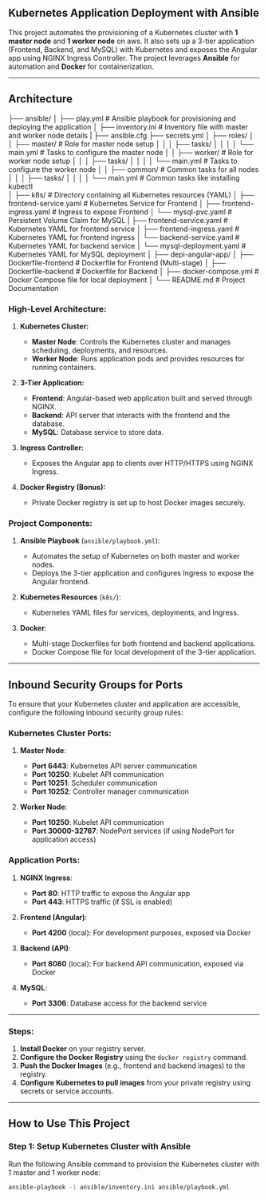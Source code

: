 ## Kubernetes Application Deployment with Ansible

This project automates the provisioning of a Kubernetes cluster with **1 master node** and **1 worker node** on aws. It also sets up a 3-tier application (Frontend, Backend, and MySQL) with Kubernetes and exposes the Angular app using NGINX Ingress Controller. The project leverages **Ansible** for automation and **Docker** for containerization.

---

## **Architecture**

├── ansible/
│   ├── play.yml                # Ansible playbook for provisioning and deploying the application
│   ├── inventory.ini               # Inventory file with master and worker node details
|   ├── ansible.cfg
    ├── secrets.yml
│   ├── roles/
│   │   ├── master/                 # Role for master node setup
│   │   │   ├── tasks/
│   │   │   │   └── main.yml        # Tasks to configure the master node
│   │   ├── worker/                 # Role for worker node setup
│   │   │   ├── tasks/
│   │   │   │   └── main.yml        # Tasks to configure the worker node
│   │   ├── common/                 # Common tasks for all nodes
│   │   │   ├── tasks/
│   │   │   │   └── main.yml        # Common tasks like installing kubectl    
│
├── k8s/                            # Directory containing all Kubernetes resources (YAML)
│   ├── frontend-service.yaml       # Kubernetes Service for Frontend
│   ├── frontend-ingress.yaml       # Ingress to expose Frontend
│   └── mysql-pvc.yaml              # Persistent Volume Claim for MySQL
|   ├── frontend-service.yaml       # Kubernetes YAML for frontend service
│   ├── frontend-ingress.yaml       # Kubernetes YAML for frontend ingress
│   └── backend-service.yaml        # Kubernetes YAML for backend service
│   └── mysql-deployment.yaml       # Kubernetes YAML for MySQL deployment
│
├── depi-angular-app/
│   ├── Dockerfile-frontend         # Dockerfile for Frontend (Multi-stage)
│   ├── Dockerfile-backend          # Dockerfile for Backend
│   ├── docker-compose.yml          # Docker Compose file for local deployment
│
└── README.md                       # Project Documentation

### **High-Level Architecture:**

1. **Kubernetes Cluster:**
   - **Master Node**: Controls the Kubernetes cluster and manages scheduling, deployments, and resources.
   - **Worker Node**: Runs application pods and provides resources for running containers.

2. **3-Tier Application:**
   - **Frontend**: Angular-based web application built and served through NGINX.
   - **Backend**: API server that interacts with the frontend and the database.
   - **MySQL**: Database service to store data.

3. **Ingress Controller:**
   - Exposes the Angular app to clients over HTTP/HTTPS using NGINX Ingress.

4. **Docker Registry (Bonus):**
   - Private Docker registry is set up to host Docker images securely.

### **Project Components:**

1. **Ansible Playbook** (`ansible/playbook.yml`): 
   - Automates the setup of Kubernetes on both master and worker nodes.
   - Deploys the 3-tier application and configures Ingress to expose the Angular frontend.

2. **Kubernetes Resources** (`k8s/`):
   - Kubernetes YAML files for services, deployments, and Ingress.

3. **Docker**:
   - Multi-stage Dockerfiles for both frontend and backend applications.
   - Docker Compose file for local development of the 3-tier application.

---

## **Inbound Security Groups for Ports**

To ensure that your Kubernetes cluster and application are accessible, configure the following inbound security group rules:

### **Kubernetes Cluster Ports**:
1. **Master Node**:
   - **Port 6443**: Kubernetes API server communication
   - **Port 10250**: Kubelet API communication
   - **Port 10251**: Scheduler communication
   - **Port 10252**: Controller manager communication

2. **Worker Node**:
   - **Port 10250**: Kubelet API communication
   - **Port 30000-32767**: NodePort services (if using NodePort for application access)

### **Application Ports**:
1. **NGINX Ingress**:
   - **Port 80**: HTTP traffic to expose the Angular app
   - **Port 443**: HTTPS traffic (if SSL is enabled)

2. **Frontend (Angular)**:
   - **Port 4200** (local): For development purposes, exposed via Docker

3. **Backend (API)**:
   - **Port 8080** (local): For backend API communication, exposed via Docker

4. **MySQL**:
   - **Port 3306**: Database access for the backend service

---


### **Steps**:
1. **Install Docker** on your registry server.
2. **Configure the Docker Registry** using the `docker registry` command.
3. **Push the Docker Images** (e.g., frontend and backend images) to the registry.
4. **Configure Kubernetes to pull images** from your private registry using secrets or service accounts.

---

## **How to Use This Project**

### **Step 1: Setup Kubernetes Cluster with Ansible**
Run the following Ansible command to provision the Kubernetes cluster with 1 master and 1 worker node:

```bash
ansible-playbook -i ansible/inventory.ini ansible/playbook.yml 
```
